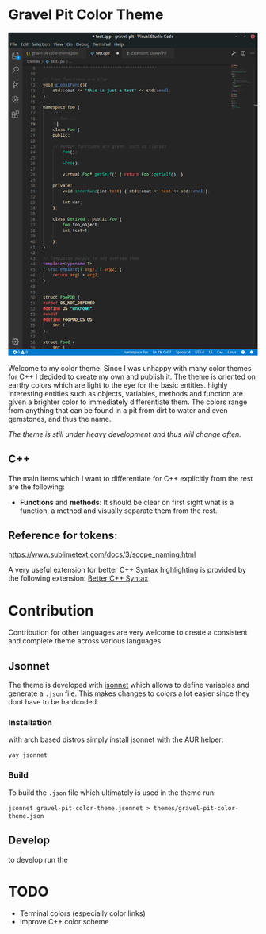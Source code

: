 # Gravel Pit Color Theme

![gravel-pit example](https://raw.githubusercontent.com/BeatScherrer/gravel-pit/master/gravel_pit_example.png)

Welcome to my color theme. Since I was unhappy with many color themes for C++ I decided to create my own and publish it.
The theme is oriented on earthy colors which are light to the eye for the basic entities. highly interesting entities such as objects, variables, methods and function are given a brighter color to immediately differentiate them.
The colors range from anything that can be found in a pit from dirt to water and even gemstones, and thus the name.

_The theme is still under heavy development and thus will change often._

## C++
The main items which I want to differentiate for C++ explicitly from the rest are the following:
* **Functions** and **methods**:
It should be clear on first sight what is a function, a method and visually separate them from the rest.


## Reference for tokens:
https://www.sublimetext.com/docs/3/scope_naming.html

A very useful extension for better C++ Syntax highlighting is provided by the following extension:
[Better C++ Syntax](https://marketplace.visualstudio.com/items?itemName=jeff-hykin.better-cpp-syntax)

# Contribution
Contribution for other languages are very welcome to create a consistent and complete theme across various languages.

## Jsonnet
The theme is developed with [jsonnet](https://jsonnet.org/learning/tutorial.html) which allows to define variables and generate a `.json` file. This makes changes to colors a lot easier since they dont have to be hardcoded.

### Installation
with arch based distros simply install jsonnet with the AUR helper:
```
yay jsonnet
```

### Build
To build the `.json` file which ultimately is used in the theme run:
```
jsonnet gravel-pit-color-theme.jsonnet > themes/gravel-pit-color-theme.json
```

## Develop
to develop run the

# TODO
 - Terminal colors (especially color links)
 - improve C++ color scheme
